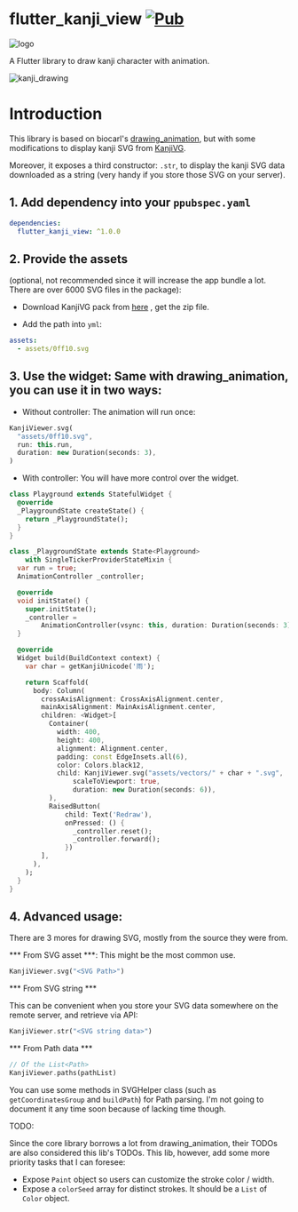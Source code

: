 # flutter_kanji_view [![Pub](https://img.shields.io/badge/pub-1.0.0-blue)](https://pub.dartlang.org/packages/drawing_animation)

![logo](https://user-images.githubusercontent.com/7723097/74023617-a5181480-49d2-11ea-90c8-76e16efb617b.png)

A Flutter library to draw kanji character with animation.

![kanji_drawing](https://user-images.githubusercontent.com/7723097/74023142-7fd6d680-49d1-11ea-8c35-65adefdc2923.gif)

# Introduction

This library is based on biocarl's [drawing_animation](https://github.com/biocarl/drawing_animation), but with some modifications to display kanji SVG from [KanjiVG](https://kanjivg.tagaini.net/).

Moreover, it exposes a third constructor: `.str`, to display the kanji SVG data downloaded as a string (very handy if you store those SVG on your server).

## 1. Add dependency into your `ppubspec.yaml`

```yml
dependencies:
  flutter_kanji_view: ^1.0.0
```

## 2. Provide the assets

(optional, not recommended since it will increase the app bundle a lot. There are over 6000 SVG files in the package):

- Download KanjiVG pack from [here](https://github.com/KanjiVG/kanjivg/releases) , get the zip file.

- Add the path into `yml`:

```yml
assets:
  - assets/0ff10.svg
```

## 3. Use the widget: Same with drawing_animation, you can use it in two ways:

- Without controller: The animation will run once:

```dart
KanjiViewer.svg(
  "assets/0ff10.svg",
  run: this.run,
  duration: new Duration(seconds: 3),
)
```

- With controller: You will have more control over the widget.

```dart
class Playground extends StatefulWidget {
  @override
  _PlaygroundState createState() {
    return _PlaygroundState();
  }
}

class _PlaygroundState extends State<Playground>
    with SingleTickerProviderStateMixin {
  var run = true;
  AnimationController _controller;

  @override
  void initState() {
    super.initState();
    _controller =
        AnimationController(vsync: this, duration: Duration(seconds: 3));
  }

  @override
  Widget build(BuildContext context) {
    var char = getKanjiUnicode('雨');

    return Scaffold(
      body: Column(
        crossAxisAlignment: CrossAxisAlignment.center,
        mainAxisAlignment: MainAxisAlignment.center,
        children: <Widget>[
          Container(
            width: 400,
            height: 400,
            alignment: Alignment.center,
            padding: const EdgeInsets.all(6),
            color: Colors.black12,
            child: KanjiViewer.svg("assets/vectors/" + char + ".svg",
                scaleToViewport: true,
                duration: new Duration(seconds: 6)),
          ),
          RaisedButton(
              child: Text('Redraw'),
              onPressed: () {
                _controller.reset();
                _controller.forward();
              })
        ],
      ),
    );
  }
}
```

## 4. Advanced usage:

There are 3 mores for drawing SVG, mostly from the source they were from.

*** From SVG asset ***: This might be the most common use.

```dart
KanjiViewer.svg("<SVG Path>")
```

*** From SVG string ***

This can be convenient when you store your SVG data somewhere on the remote server, and retrieve via API:

```dart
KanjiViewer.str("<SVG string data>")
```

*** From Path data ***

```dart
// Of the List<Path>
KanjiViewer.paths(pathList)
```

You can use some methods in SVGHelper class (such as `getCoordinatesGroup` and `buildPath`) for Path parsing. I'm not going to document it any time soon because of lacking time though.

TODO:

Since the core library borrows a lot from drawing_animation, their TODOs are also considered this lib's TODOs. This lib, however, add some more priority tasks that I can foresee:

- Expose `Paint` object so users can customize the stroke color / width.
- Expose a `colorSeed` array for distinct strokes. It should be a `List` of `Color` object.
